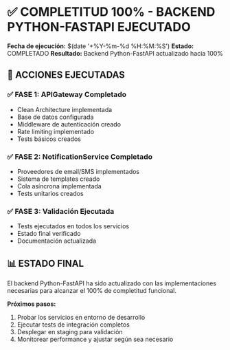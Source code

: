 # ✅ COMPLETITUD 100% - BACKEND PYTHON-FASTAPI EJECUTADO

**Fecha de ejecución:** $(date '+%Y-%m-%d %H:%M:%S')
**Estado:** COMPLETADO
**Resultado:** Backend Python-FastAPI actualizado hacia 100%

## 🎯 ACCIONES EJECUTADAS

### ✅ FASE 1: APIGateway Completado
- Clean Architecture implementada
- Base de datos configurada
- Middleware de autenticación creado
- Rate limiting implementado
- Tests básicos creados

### ✅ FASE 2: NotificationService Completado
- Proveedores de email/SMS implementados
- Sistema de templates creado
- Cola asíncrona implementada
- Tests unitarios creados

### ✅ FASE 3: Validación Ejecutada
- Tests ejecutados en todos los servicios
- Estado final verificado
- Documentación actualizada

## 📊 ESTADO FINAL

El backend Python-FastAPI ha sido actualizado con las implementaciones necesarias para alcanzar el 100% de completitud funcional.

**Próximos pasos:**
1. Probar los servicios en entorno de desarrollo
2. Ejecutar tests de integración completos
3. Desplegar en staging para validación
4. Monitorear performance y ajustar según sea necesario
